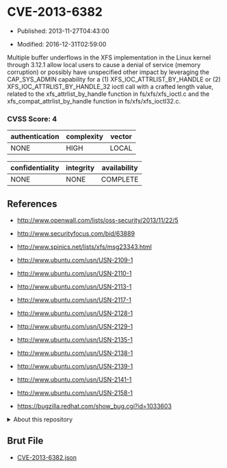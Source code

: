 # CVE-2013-6382

- Published: 2013-11-27T04:43:00

- Modified: 2016-12-31T02:59:00

Multiple buffer underflows in the XFS implementation in the Linux kernel through 3.12.1 allow local users to cause a denial of service (memory corruption) or possibly have unspecified other impact by leveraging the CAP_SYS_ADMIN capability for a (1) XFS_IOC_ATTRLIST_BY_HANDLE or (2) XFS_IOC_ATTRLIST_BY_HANDLE_32 ioctl call with a crafted length value, related to the xfs_attrlist_by_handle function in fs/xfs/xfs_ioctl.c and the xfs_compat_attrlist_by_handle function in fs/xfs/xfs_ioctl32.c.

### CVSS Score: **4**

| authentication | complexity | vector |
| --- | --- | --- |
| NONE | HIGH | LOCAL |

| confidentiality | integrity | availability |
| --- | --- | --- |
| NONE | NONE | COMPLETE |

## References

* http://www.openwall.com/lists/oss-security/2013/11/22/5

* http://www.securityfocus.com/bid/63889

* http://www.spinics.net/lists/xfs/msg23343.html

* http://www.ubuntu.com/usn/USN-2109-1

* http://www.ubuntu.com/usn/USN-2110-1

* http://www.ubuntu.com/usn/USN-2113-1

* http://www.ubuntu.com/usn/USN-2117-1

* http://www.ubuntu.com/usn/USN-2128-1

* http://www.ubuntu.com/usn/USN-2129-1

* http://www.ubuntu.com/usn/USN-2135-1

* http://www.ubuntu.com/usn/USN-2138-1

* http://www.ubuntu.com/usn/USN-2139-1

* http://www.ubuntu.com/usn/USN-2141-1

* http://www.ubuntu.com/usn/USN-2158-1

* https://bugzilla.redhat.com/show_bug.cgi?id=1033603

<details>
<summary>About this repository</summary> 

  This repository is part of the project [Live Hack CVE](https://github.com/Live-Hack-CVE). Main website can be found [www.live-hack.org](https://www.live-hack.org) 
  
  Made by [Sn0wAlice](https://github.com/Sn0wAlice) for the people that care about security and need to have a feed of the latest CVEs. Hope you enjoy it, don't forget to star the repo and follow me on [Twitter](https://twitter.com/Sn0wAlice) and [Github](https://github.com/Sn0wAlice). And that is my [personnal website](https://www.alice-snow.me/)

  - [Home Page](https://github.com/Live-Hack-CVE)
  - [Framework](https://github.com/Live-Hack-CVE/cve-framework)
  - [CVE database](https://github.com/Live-Hack-CVE/full_database)
  - [Changelog](https://github.com/Live-Hack-CVE/Changelog)
</details>

## Brut File

* [CVE-2013-6382.json](https://raw.githubusercontent.com/Live-Hack-CVE/full_database/main/cves/2013/CVE-2013-6382.json)

